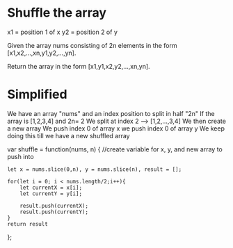 # Shuffle the array
x1 = position 1 of x
y2 = position 2 of y

Given the array nums consisting of 2n elements in the form [x1,x2,...,xn,y1,y2,...,yn].

Return the array in the form [x1,y1,x2,y2,...,xn,yn].

# Simplified
We have an array "nums" and an index position to split in half "2n"
If the array is [1,2,3,4] and 2n= 2
We split at index 2 --> [1,2,...,3,4]
We then create a new array 
We push index 0 of array x
we push index 0 of array y
We keep doing this till we have a new shuffled array

var shuffle = function(nums, n) {
    //create variable for x, y, and new array to push into
    
    let x = nums.slice(0,n), y = nums.slice(n), result = [];

    for(let i = 0; i < nums.length/2;i++){
        let currentX = x[i];
        let currentY = y[i];
        
        result.push(currentX);
        result.push(currentY);
    }
    return result
};